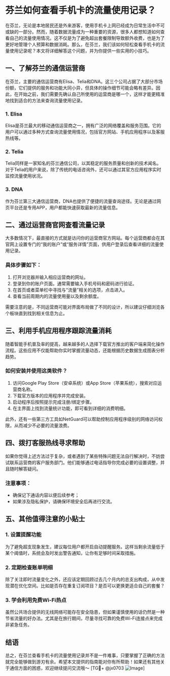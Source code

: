 # 芬兰如何查看手机卡的流量使用记录？

在芬兰，无论是本地居民还是外来游客，使用手机卡上网已经成为日常生活中不可或缺的一部分。然而，随着数据流量成为一种重要的资源，很多人都想知道如何查看自己的流量使用情况。这不仅是为了避免超出套餐限制导致额外收费，也是为了更好地管理个人预算和数据消耗。那么，在芬兰，我们该如何轻松查看手机卡的流量使用记录呢？本文将详细解答这个问题，并为你提供一些实用的小技巧。

## 一、了解芬兰的通信运营商

在芬兰，主要的通信运营商有Elisa、Telia和DNA。这三个公司占据了大部分市场份额，它们提供的服务和功能大同小异，但具体的操作细节可能会略有差异。因此，在开始之前，我们需要先确认自己所使用的运营商是哪一个，这样才能更精准地找到适合的方法来查询流量使用记录。

### 1. Elisa
Elisa是芬兰最大的移动通信运营商之一，拥有广泛的网络覆盖和服务范围。它的用户可以通过多种方式查询流量使用情况，包括官方网站、手机应用程序以及客服热线等。

### 2. Telia
Telia同样是一家知名的芬兰通信公司，以其稳定的服务质量和创新的技术闻名。对于Telia的用户来说，除了传统的电话咨询外，还可以通过其官方应用程序实时监控流量使用状况。

### 3. DNA
作为芬兰第三大通信运营商，DNA也提供了便捷的流量查询途径。无论是通过网页平台还是专用APP，用户都能快速获取最新的流量信息。

## 二、通过运营商官网查看流量记录

大多数情况下，最直接的方式就是访问你的运营商官方网站。每个运营商都会在其官网上设置专门的“我的账户”或“服务详情”页面，供用户登录后查看详细的流量使用记录。

### 具体步骤如下：
1. 打开浏览器并输入相应运营商的网址。
2. 登录到你的账户页面。通常需要输入手机号码和密码进行验证。
3. 在首页或者菜单栏中寻找与“流量”相关的选项，点击进入。
4. 查看当前周期内的流量使用量以及剩余额度。

需要注意的是，不同运营商可能对界面布局做了不同的设计，所以建议仔细浏览各个板块直到找到相关信息为止。

## 三、利用手机应用程序跟踪流量消耗

随着智能手机普及率的提高，越来越多的人选择下载官方推出的客户端来简化操作流程。这些应用不仅能帮助你实时掌握流量动态，还能根据历史数据生成图表分析趋势。

### 如何安装并使用这类软件？
1. 访问Google Play Store（安卓系统）或App Store（苹果系统），搜索对应运营商名称。
2. 下载官方版本的应用程序并完成安装。
3. 启动程序后按照提示完成注册/绑定步骤。
4. 在主界面上找到流量统计功能，即可看到详细的消费明细。

此外，还有一些第三方工具如NetGuard可以帮助控制应用程序级别的网络访问权限，从而减少不必要的流量浪费。

## 四、拨打客服热线寻求帮助

如果你觉得上述方法过于复杂，或者遇到了某些特殊问题无法自行解决时，不妨尝试联系运营商的客户服务部门。他们能够通过电话指导你完成必要的设置调整，并且随时解答疑问。

### 注意事项：
- 确保记下通话内容以便后续参考；
- 如果涉及隐私保护，请确保环境安全后再进行交流。

## 五、其他值得注意的小贴士

### 1. 设置提醒功能
为了避免超支现象发生，建议每位用户都开启自动提醒服务。这样当剩余流量低于某个阈值时，系统会及时发出警告通知，让你有足够时间采取措施。

### 2. 定期检查账单明细
除了关注即时流量变化之外，还应该定期回顾过去几个月内的总支出构成，从中发现潜在优化空间。比如是否存在重复订阅项目？是否可以更换更适合自己的套餐？

### 3. 学会利用免费Wi-Fi热点
虽然公共场合提供的无线网络可能存在安全隐患，但如果谨慎使用的话仍然是一种节省流量的好办法。尤其是在旅行期间，尽量寻找可靠的免费Wi-Fi连接点来完成非紧急任务。

## 结语

总之，在芬兰查看手机卡的流量使用记录并不是一件难事，只要掌握了正确的方法就完全能够做到游刃有余。希望本文提供的指南能对你有所帮助！如果还有其他关于通信方面的困惑，欢迎继续提问交流哦～ [TG💪+ @jx0703 ![Image](https://github.com/user-attachments/assets/dbca1d08-cadb-493c-b0ec-ad6f7a83f270)]